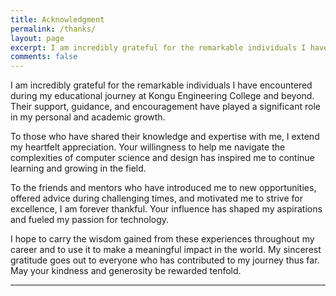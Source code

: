 ```yaml
---
title: Acknowledgment
permalink: /thanks/
layout: page
excerpt: I am incredibly grateful for the remarkable individuals I have encountered during my educational journey at Kongu Engineering College and beyond. Their support, guidance, and encouragement have played a significant role in my personal and academic growth.
comments: false
---
```


I am incredibly grateful for the remarkable individuals I have encountered during my educational journey at Kongu Engineering College and beyond. Their support, guidance, and encouragement have played a significant role in my personal and academic growth.

To those who have shared their knowledge and expertise with me, I extend my heartfelt appreciation. Your willingness to help me navigate the complexities of computer science and design has inspired me to continue learning and growing in the field.

To the friends and mentors who have introduced me to new opportunities, offered advice during challenging times, and motivated me to strive for excellence, I am forever thankful. Your influence has shaped my aspirations and fueled my passion for technology.

I hope to carry the wisdom gained from these experiences throughout my career and to use it to make a meaningful impact in the world. My sincerest gratitude goes out to everyone who has contributed to my journey thus far. May your kindness and generosity be rewarded tenfold.

<hr>
